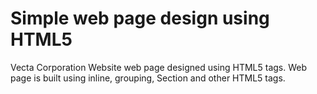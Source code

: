 # Simple web page design using HTML5

Vecta Corporation Website web page designed using HTML5 tags. Web page is built using inline, grouping, Section and other HTML5 tags.




